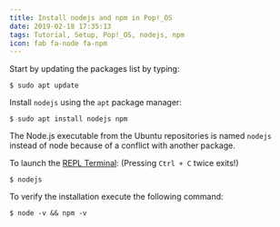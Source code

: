 ```yaml
---
title: Install nodejs and npm in Pop!_OS
date: 2019-02-18 17:35:13
tags: Tutorial, Setup, Pop!_OS, nodejs, npm
icon: fab fa-node fa-npm
---
```


Start by updating the packages list by typing:

    $ sudo apt update

Install `nodejs` using the `apt` package manager:

    $ sudo apt install nodejs npm

The Node.js executable from the Ubuntu repositories is named `nodejs` instead of node because of a conflict with another package.

To launch the [REPL Terminal](//www.tutorialspoint.com/nodejs/nodejs_repl_terminal.htm): (Pressing `Ctrl + C` twice exits!)

    $ nodejs

To verify the installation execute the following command:

    $ node -v && npm -v 
